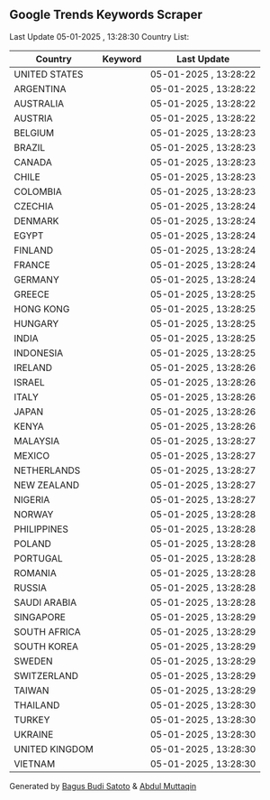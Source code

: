 
## Google Trends Keywords Scraper

Last Update 05-01-2025 , 13:28:30
Country List:

| Country | Keyword | Last Update |
| --- | --- | --- |
| UNITED STATES |  | 05-01-2025 , 13:28:22 |
| ARGENTINA |  | 05-01-2025 , 13:28:22 |
| AUSTRALIA |  | 05-01-2025 , 13:28:22 |
| AUSTRIA |  | 05-01-2025 , 13:28:22 |
| BELGIUM |  | 05-01-2025 , 13:28:23 |
| BRAZIL |  | 05-01-2025 , 13:28:23 |
| CANADA |  | 05-01-2025 , 13:28:23 |
| CHILE |  | 05-01-2025 , 13:28:23 |
| COLOMBIA |  | 05-01-2025 , 13:28:23 |
| CZECHIA |  | 05-01-2025 , 13:28:24 |
| DENMARK |  | 05-01-2025 , 13:28:24 |
| EGYPT |  | 05-01-2025 , 13:28:24 |
| FINLAND |  | 05-01-2025 , 13:28:24 |
| FRANCE |  | 05-01-2025 , 13:28:24 |
| GERMANY |  | 05-01-2025 , 13:28:24 |
| GREECE |  | 05-01-2025 , 13:28:25 |
| HONG KONG |  | 05-01-2025 , 13:28:25 |
| HUNGARY |  | 05-01-2025 , 13:28:25 |
| INDIA |  | 05-01-2025 , 13:28:25 |
| INDONESIA |  | 05-01-2025 , 13:28:25 |
| IRELAND |  | 05-01-2025 , 13:28:26 |
| ISRAEL |  | 05-01-2025 , 13:28:26 |
| ITALY |  | 05-01-2025 , 13:28:26 |
| JAPAN |  | 05-01-2025 , 13:28:26 |
| KENYA |  | 05-01-2025 , 13:28:26 |
| MALAYSIA |  | 05-01-2025 , 13:28:27 |
| MEXICO |  | 05-01-2025 , 13:28:27 |
| NETHERLANDS |  | 05-01-2025 , 13:28:27 |
| NEW ZEALAND |  | 05-01-2025 , 13:28:27 |
| NIGERIA |  | 05-01-2025 , 13:28:27 |
| NORWAY |  | 05-01-2025 , 13:28:28 |
| PHILIPPINES |  | 05-01-2025 , 13:28:28 |
| POLAND |  | 05-01-2025 , 13:28:28 |
| PORTUGAL |  | 05-01-2025 , 13:28:28 |
| ROMANIA |  | 05-01-2025 , 13:28:28 |
| RUSSIA |  | 05-01-2025 , 13:28:28 |
| SAUDI ARABIA |  | 05-01-2025 , 13:28:28 |
| SINGAPORE |  | 05-01-2025 , 13:28:29 |
| SOUTH AFRICA |  | 05-01-2025 , 13:28:29 |
| SOUTH KOREA |  | 05-01-2025 , 13:28:29 |
| SWEDEN |  | 05-01-2025 , 13:28:29 |
| SWITZERLAND |  | 05-01-2025 , 13:28:29 |
| TAIWAN |  | 05-01-2025 , 13:28:29 |
| THAILAND |  | 05-01-2025 , 13:28:30 |
| TURKEY |  | 05-01-2025 , 13:28:30 |
| UKRAINE |  | 05-01-2025 , 13:28:30 |
| UNITED KINGDOM |  | 05-01-2025 , 13:28:30 |
| VIETNAM |  | 05-01-2025 , 13:28:30 |

Generated by [Bagus Budi Satoto](https://github.com/bagussatoto/) & [Abdul Muttaqin](https://github.com/fdciabdul/)
